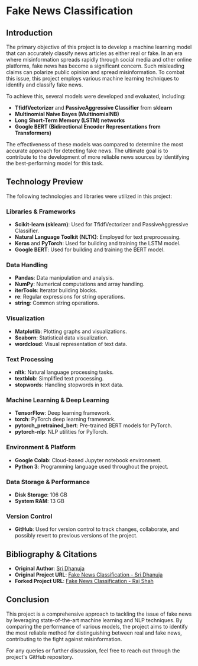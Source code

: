 # Fake News Classification

## Introduction
The primary objective of this project is to develop a machine learning model that can accurately classify news articles as either real or fake. In an era where misinformation spreads rapidly through social media and other online platforms, fake news has become a significant concern. Such misleading claims can polarize public opinion and spread misinformation. To combat this issue, this project employs various machine learning techniques to identify and classify fake news.

To achieve this, several models were developed and evaluated, including:
- **TfidfVectorizer** and **PassiveAggressive Classifier** from **sklearn**
- **Multinomial Naive Bayes (MultinomialNB)**
- **Long Short-Term Memory (LSTM) networks**
- **Google BERT (Bidirectional Encoder Representations from Transformers)**

The effectiveness of these models was compared to determine the most accurate approach for detecting fake news. The ultimate goal is to contribute to the development of more reliable news sources by identifying the best-performing model for this task.

## Technology Preview
The following technologies and libraries were utilized in this project:

### **Libraries & Frameworks**
- **Scikit-learn (sklearn)**: Used for TfidfVectorizer and PassiveAggressive Classifier.
- **Natural Language Toolkit (NLTK)**: Employed for text preprocessing.
- **Keras** and **PyTorch**: Used for building and training the LSTM model.
- **Google BERT**: Used for building and training the BERT model.

### **Data Handling**
- **Pandas**: Data manipulation and analysis.
- **NumPy**: Numerical computations and array handling.
- **iterTools**: Iterator building blocks.
- **re**: Regular expressions for string operations.
- **string**: Common string operations.

### **Visualization**
- **Matplotlib**: Plotting graphs and visualizations.
- **Seaborn**: Statistical data visualization.
- **wordcloud**: Visual representation of text data.

### **Text Processing**
- **nltk**: Natural language processing tasks.
- **textblob**: Simplified text processing.
- **stopwords**: Handling stopwords in text data.

### **Machine Learning & Deep Learning**
- **TensorFlow**: Deep learning framework.
- **torch**: PyTorch deep learning framework.
- **pytorch_pretrained_bert**: Pre-trained BERT models for PyTorch.
- **pytorch-nlp**: NLP utilities for PyTorch.

### **Environment & Platform**
- **Google Colab**: Cloud-based Jupyter notebook environment.
- **Python 3**: Programming language used throughout the project.

### **Data Storage & Performance**
- **Disk Storage**: 106 GB
- **System RAM**: 13 GB

### **Version Control**
- **GitHub**: Used for version control to track changes, collaborate, and possibly revert to previous versions of the project.

## Bibliography & Citations
- **Original Author**: [Sri Dhanuja](https://github.com/dhanuravi)
- **Original Project URL**: [Fake News Classification - Sri Dhanuja](https://github.com/dhanuravi/Fake_News_Classification/blob/main/Fake_news_detection(1).ipynb)
- **Forked Project URL**: [Fake News Classification - Raj Shah](https://github.com/rajnshah11/Fake_News_Classification/blob/main/Fake_news_detection.ipynb)

## Conclusion
This project is a comprehensive approach to tackling the issue of fake news by leveraging state-of-the-art machine learning and NLP techniques. By comparing the performance of various models, the project aims to identify the most reliable method for distinguishing between real and fake news, contributing to the fight against misinformation.

For any queries or further discussion, feel free to reach out through the project's GitHub repository.

